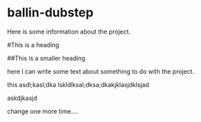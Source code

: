 ballin-dubstep
==============

Here is some information about the project.

#This is a heading

##This is a smaller heading

here I can write some text about something to do with the project.

this asdl;kasl;dka
lskldlksal;dksa;dkakjklasjdklsjad

askdjkasjd


change one more time....
